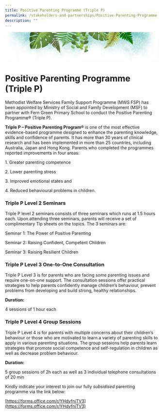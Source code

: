 ```yaml
---
title: Positive Parenting Programme (Triple P)
permalink: /stakeholders-and-partnerships/Positive-Parenting-Programme-TripleP/
description: ""
---
```

![](/images/Banner.png)

# Positive Parenting Programme (Triple P)


Methodist Welfare Services Family Support Programme (MWS FSP) has been appointed by Ministry of Social and Family Development (MSF) to partner with Fern Green Primary School to conduct the Positive Parenting Programme® (Triple P).

  

<b>Triple P – Positive Parenting Program®</b> is one of the most effective evidence-based programme designed to enhance the parenting knowledge, skills and confidence of parents. It has more than 30 years of clinical research and has been implemented in more than 25 countries, including Australia, Japan and Hong Kong. Parents who completed the programmes reported improvements in four areas:

1\. Greater parenting competence 

2\. Lower parenting stress

3\. Improved emotional states and 

4\. Reduced behavioural problems in children.


### Triple P Level 2 Seminars


  

Triple P level 2 seminars consists of three seminars which runs at 1.5 hours each. Upon attending three seminars, parents will receive a set of complimentary Tip sheets on the topics. The 3 seminars are:

Seminar 1: The Power of Positive Parenting

Seminar 2: Raising Confident, Competent Children

Seminar 3: Raising Resilient Children

### Triple P Level 3 One-to-One Consultation


  

Triple P Level 3 is for parents who are facing some parenting issues and require one-on-one support. The consultation sessions offer practical strategies to help parents confidently manage children’s behaviour, prevent problems from developing and build strong, healthy relationships.  
  

<b>Duration:</b>

4 sessions of 1 hour each 

### Triple P Level 4 Group Sessions




Triple P Level 4 is for parents with multiple concerns about their children’s behaviour or those who are motivated to learn a variety of parenting skills to apply in various parenting situations. The group sessions help parents learn strategies that promote social competence and self-regulation in children as well as decrease problem behaviour.

  

<b>Duration:</b>

5 group sessions of 2h each as well as 3 individual telephone consultations of 20 min

Kindly indicate your interest to join our fully _subsidised_ parenting programme via the link below: 

[https://forms.office.com/r/YHdyfnjTV3](https://forms.office.com/r/YHdyfnjTV3)